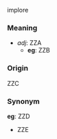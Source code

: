 implore
### Meaning
+ _adj_: ZZA
    + __eg__: ZZB

### Origin

ZZC

### Synonym

__eg__: ZZD

+ ZZE


